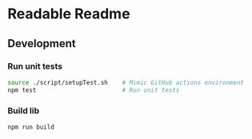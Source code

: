 # Readable Readme

## Development

### Run unit tests

```bash
source ./script/setupTest.sh    # Mimic GitHub actions environment
npm test                        # Run unit tests
```

<!-- TODO(tianhaoz95): add build doc -->

### Build lib

```bash
npm run build
```

